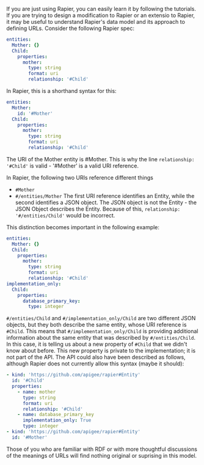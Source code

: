 If you are just using Rapier, you can easily learn it by following the tutorials. If you are trying to design a modification to Rapier or an extensio to Rapier,
it may be useful to understand Rapier's data model and its approach to defining URLs. Consider the following Rapier spec:
```yaml
entities:
  Mother: {}
  Child:
    properties:
      mother:
        type: string
        format: uri
        relationship: '#Child'
```
In Rapier, this is a shorthand syntax for this:
```yaml
entities:
  Mother:
    id: '#Mother'
  Child:
    properties:
      mother:
        type: string
        format: uri
        relationship: '#Child'
```
The URI of the Mother entity is <baseURL>#Mother. This is why the line `relationship: '#Child'` is valid - '#Mother' is a valid URI reference.

In Rapier, the following two URIs reference different things
- `#Mother`
- `#/entities/Mother`
The first URI reference identifies an Entity, while the second identifies a JSON object. The JSON object is not the Entity - the JSON Object describes the Entity.
Because of this, `relationship: '#/entities/Child'` would be incorrect.

This distinction becomes important in the following example:

```yaml
entities:
  Mother: {}
  Child:
    properties:
      mother:
        type: string
        format: uri
        relationship: '#Child'
implementation_only:
  Child:
    properties:
      database_primary_key:
        type: integer
``` 

`#/entities/Child` and `#/implementation_only/Child` are two different JSON objects, but they both describe the same entity, whose URI reference is `#Child`.
This means that `#/implementation_only/Child` is providing additional information about the same entity that was described by `#/entities/Child`. In this case,
it is telling us about a new property of `#Child` that we didn't know about before. This new property is private to the implementation; it is not part of the API.
The API could also have been described as follows, although Rapier does not currently allow this syntax (maybe it should):

```yaml
- kind: 'https://github.com/apigee/rapier#Entity'
  id: '#Child'
  properties:
    - name: mother
      type: string
      format: uri
      relationship: '#Child'
    - name: database_primary_key
      implementation_only: True
      type: integer
- kind: 'https://github.com/apigee/rapier#Entity'
  id: '#Mother'
``` 

Those of you who are familiar with RDF or with more thoughtful discussions of the meanings of URLs will find nothing original or suprising in this model.